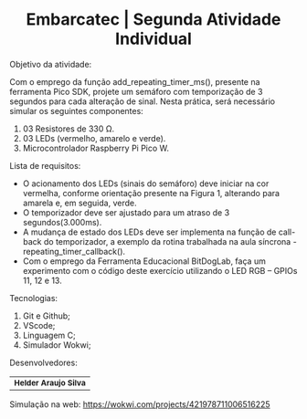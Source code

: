 
<h1 align="center">Embarcatec | Segunda Atividade Individual</h1>

Objetivo da atividade:

Com o emprego da função add_repeating_timer_ms(), presente na ferramenta Pico SDK, projete um semáforo com temporização de 3 segundos para cada alteração de sinal. Nesta prática, será necessário simular os seguintes componentes: 
1) 03 Resistores de 330 Ω.
2) 03 LEDs (vermelho, amarelo e verde).
3) Microcontrolador Raspberry Pi Pico W. 

Lista de requisitos:

- O acionamento dos LEDs (sinais do semáforo) deve iniciar na cor vermelha, conforme orientação presente na Figura 1, alterando para amarela e, em seguida, verde.
- O temporizador deve ser ajustado para um atraso de 3 segundos(3.000ms).
- A mudança de estado dos LEDs deve ser implementa na função de call-back do temporizador, a exemplo da rotina trabalhada na aula síncrona - repeating_timer_callback().
- Com o emprego da Ferramenta Educacional BitDogLab, faça um experimento com o código deste exercício utilizando o LED RGB – GPIOs 11, 12 e 13.

Tecnologias:

1. Git e Github;
2. VScode;
3. Linguagem C;
4. Simulador Wokwi;


Desenvolvedores:
 
<table>
  <tr>
    <td align="center"> <sub><b> Helder Araujo Silva </b></td>
    </tr>
</table>

Simulação na web: https://wokwi.com/projects/421978711006516225
    

   
